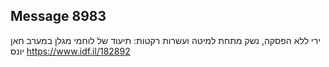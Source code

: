 ## Message 8983

ירי ללא הפסקה, נשק מתחת למיטה ועשרות רקטות:
תיעוד של לוחמי מגלן במערב חאן יונס
https://www.idf.il/182892

